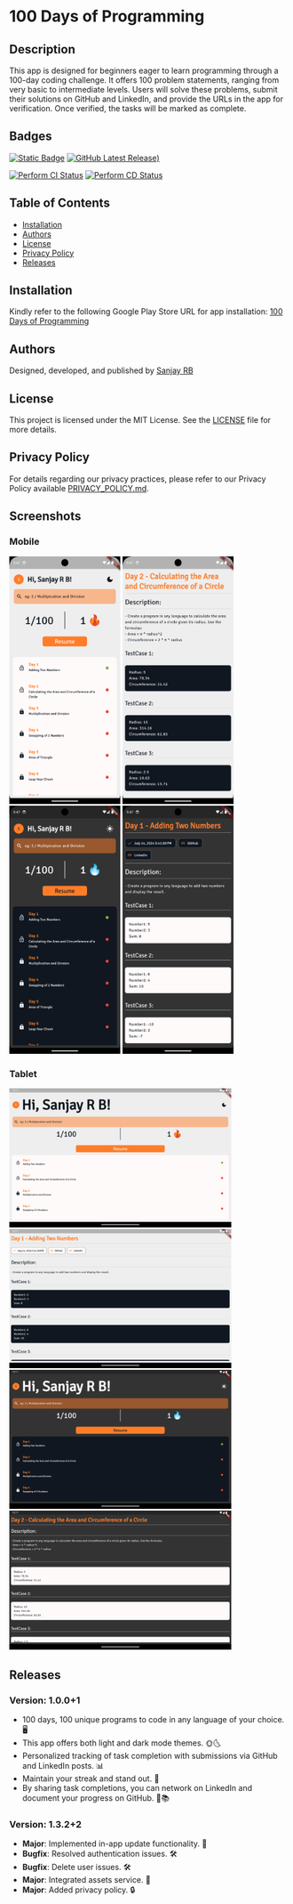 # 100 Days of Programming

## Description
This app is designed for beginners eager to learn programming through a 100-day coding challenge. It offers 100 problem statements, ranging from very basic to intermediate levels. Users will solve these problems, submit their solutions on GitHub and LinkedIn, and provide the URLs in the app for verification. Once verified, the tasks will be marked as complete.

## Badges
[![Static Badge](https://img.shields.io/badge/license-Apache--2.0-blue?style=flat&logo=github)](NOTICE)
[![GitHub Latest Release)](https://img.shields.io/github/v/release/sanjay-rb/hundred_days_of_programming?logo=github)](https://github.com/sanjay-rb/hundred_days_of_programming/releases)

[![Perform CI Status](https://github.com/sanjay-rb/loga_parameshwari/actions/workflows/ci.yml/badge.svg)](https://github.com/sanjay-rb/loga_parameshwari/actions/workflows/ci.yml)
[![Perform CD Status](https://github.com/sanjay-rb/loga_parameshwari/actions/workflows/cd.yml/badge.svg)](https://github.com/sanjay-rb/loga_parameshwari/actions/workflows/cd.yml)


## Table of Contents
- [Installation](#installation)
- [Authors](#authors)
- [License](#license)
- [Privacy Policy](#privacy-policy)
- [Releases](#releases)

## Installation
Kindly refer to the following Google Play Store URL for app installation: [100 Days of Programming](https://play.google.com/store/apps/details?id=com.sanjoke.hundred_days_of_programming)

## Authors
Designed, developed, and published by [Sanjay RB](https://sanjay-rb.github.io)

## License
This project is licensed under the MIT License. See the [LICENSE](LICENSE) file for more details.

## Privacy Policy
For details regarding our privacy practices, please refer to our Privacy Policy available [PRIVACY_POLICY.md](PRIVACY_POLICY.md).

## Screenshots
### Mobile
<img src="images/mobile1.png" width=200> <img src="images/mobile2.png" width=200>  <img src="images/mobile3.png" width=200>  <img src="images/mobile4.png" width=200>

### Tablet
<img src="images/tab1.png" width=400> <img src="images/tab2.png" width=400> 
<img src="images/tab3.png" width=400> <img src="images/tab4.png" width=400>

## Releases
### Version: 1.0.0+1
- 100 days, 100 unique programs to code in any language of your choice. 🖥️
- This app offers both light and dark mode themes. 🌞🌜
- Personalized tracking of task completion with submissions via GitHub and LinkedIn posts. 📊
- Maintain your streak and stand out. 🌟
- By sharing task completions, you can network on LinkedIn and document your progress on GitHub. 🤝📚

### Version: 1.3.2+2
- **Major**: Implemented in-app update functionality. 🚀
- **Bugfix**: Resolved authentication issues. 🛠️
- **Bugfix**: Delete user issues. 🛠️
- **Major**: Integrated assets service. 📂
- **Major**: Added privacy policy. 🔒